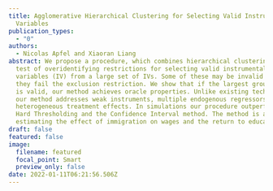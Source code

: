 ```yaml
---
title: Agglomerative Hierarchical Clustering for Selecting Valid Instrumental
  Variables
publication_types:
  - "0"
authors:
  - Nicolas Apfel and Xiaoran Liang
abstract: We propose a procedure, which combines hierarchical clustering with a
  test of overidentifying restrictions for selecting valid instrumental
  variables (IV) from a large set of IVs. Some of these may be invalid in that
  they fail the exclusion restriction. We show that if the largest group of IVs
  is valid, our method achieves oracle properties. Unlike existing techniques,
  our method addresses weak instruments, multiple endogenous regressors and
  heterogeneous treatment effects. In simulations our procedure outperforms the
  Hard Thresholding and the Confidence Interval method. The method is applied to
  estimating the effect of immigration on wages and the return to education.
draft: false
featured: false
image:
  filename: featured
  focal_point: Smart
  preview_only: false
date: 2022-01-11T06:21:56.506Z
---
```

